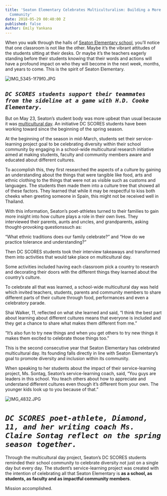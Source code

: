 ```yaml
---
title: 'Seaton Elementary Celebrates Multiculturalism: Building a More Diverse & Inclusive
  Community'
date: 2018-05-29 00:40:00 Z
published: false
Author: Emily Yankana
---
```


When you walk through the halls of [Seaton Elementary school](http://https://seatondc.org/), you’ll notice that one classroom is not like the other. Maybe it’s the vibrant attitudes of the students sitting at their desks. Or maybe it’s the teachers eagerly standing before their students knowing that their words and actions will have a profound impact on who they will become in the next week, months, and years to come. This is the spirit of Seaton Elementary.

![IMG_5345-1f79f0.JPG](/uploads/IMG_5345-1f79f0.JPG)

## *`DC SCORES students support their teammates from the sideline at a game with H.D. Cooke Elementary.`*

But on May 23, Seaton’s student body was more upbeat than usual because it was [multicultural day](https://seatondc.org/2018/05/23/multicultural-day/). An initiative DC SCORES students have been working toward since the beginning of the spring season.

At the beginning of the season in mid-March, students set their service-learning project goal to be celebrating diversity within their school community by engaging in a school-wide multicultural research initiative aimed at making students, faculty and community members aware and educated about different cultures.

To accomplish this, they first researched the aspects of a culture by gaining an understanding about the things that were tangible like food, arts and ethnic clothing to the things that were not as visible such as customs and languages. The students then made them into a culture tree that showed all of these factors. They learned that while it may be respectful to kiss both cheeks when greeting someone in Spain, this might not be received well in Thailand.

With this information, Seaton’s poet-athletes turned to their families to gain more insight into how culture plays a role in their own lives. They interviewed their parents, aunts and uncles, and grandparents, asking thought-provoking questionssuch as:

“What ethnic traditions does our family celebrate?” and “How do we practice tolerance and understanding?”

Then DC SCORES students took their interview takeaways and transformed them into activities that would take place on multicultural day.

Some activities included having each classroom pick a country to research and decorating their doors with the different things they learned about the country’s culture.

To celebrate all that was learned, a school-wide multicultural day was held which invited teachers, students, parents and community members to share different parts of their culture through food, performances and even a celebratory parade.

Shai Walker, 11, reflected on what she learned and said, “I think the best part about learning about different cultures means that everyone is included and they get a chance to share what makes them different from me.”

“It’s also fun to try new things and when you get others to try new things it makes them excited to celebrate those things too.”

This is the second consecutive year that Seaton Elementary has celebrated multicultural day. Its founding falls directly in line with Seaton Elementary’s goal to promote diversity and inclusion within its community.

When speaking to her students about the impact of their service-learning project, Ms. Sontag, Seaton’s service-learning coach, said, “You guys are leaders in this school. You teach others about how to appreciate and understand different cultures even though it’s different from your own. The younger kids look up to you because of that.”

![IMG_4832.JPG](/uploads/IMG_4832.JPG)

# *`DC SCORES poet-athlete, Diamond, 11, and her writing coach Ms. Claire Sontag reflect on the spring season together.`*

Through the multicultural day project, Seaton’s DC SCORES students reminded their school community to celebrate diversity not just on a single day but every day. The student’s service-learning project was created with the intention of celebrating all that Seaton Elementary is **as a school, as students, as faculty and as impactful community members**.

Mission accomplished.